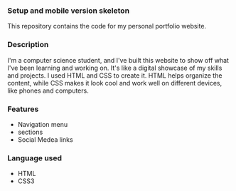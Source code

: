 <h3>Setup and mobile version skeleton</h3>

This repository contains the code for my personal portfolio website.

 <h3>Description</h3>
 
I'm a computer science student, and I've built this website to show off what I've been learning and working on. 
It's like a digital showcase of my skills and projects. I used HTML and CSS to create it. HTML helps organize the content,
while CSS makes it look cool and work well on different devices, like phones and computers.

 <h3>Features</h3>
 
- Navigation menu
- sections
- Social Medea links

 <h3>Language used</h3>

- HTML
- CSS3
